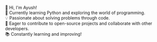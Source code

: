 👋 Hi, I'm Ayush!  
🌱 Currently learning Python and exploring the world of programming.  
💡 Passionate about solving problems through code.  
🚀 Eager to contribute to open-source projects and collaborate with other developers.  
📚 Constantly learning and improving!  

<!---
ayushsingh12142/ayushsingh12142 is a ✨ special ✨ repository because its `README.md` (this file) appears on your GitHub profile.
You can click the Preview link to take a look at your changes.
--->
